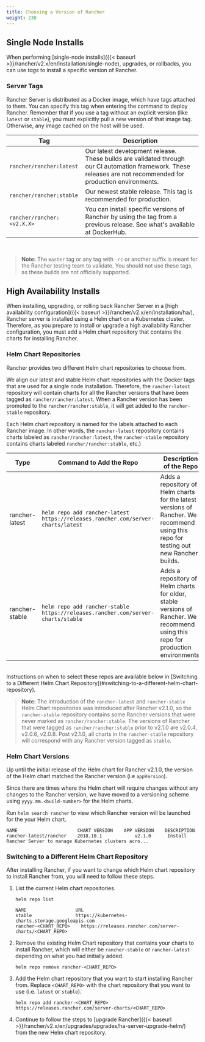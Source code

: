 ```yaml
---
title: Choosing a Version of Rancher
weight: 230
---
```


## Single Node Installs

When performing [single-node installs]({{< baseurl >}}/rancher/v2.x/en/installation/single-node), upgrades, or rollbacks, you can use _tags_ to install a specific version of Rancher.

### Server Tags

Rancher Server is distributed as a Docker image, which have tags attached to them. You can specify this tag when entering the command to deploy Rancher. Remember that if you use a tag without an explicit version (like `latest` or `stable`), you must explicitly pull a new version of that image tag. Otherwise, any image cached on the host will be used.

| Tag                        | Description                                                                                                                                                     |
| -------------------------- | --------------------------------------------------------------------------------------------------------------------------------------------------------------- |
| `rancher/rancher:latest`   | Our latest development release. These builds are validated through our CI automation framework. These releases are not recommended for production environments. |
| `rancher/rancher:stable`   | Our newest stable release. This tag is recommended for production.                                                                                              |
| `rancher/rancher:<v2.X.X>` | You can install specific versions of Rancher by using the tag from a previous release. See what's available at DockerHub.                                                                          |

<br/>

>**Note:** The `master` tag or any tag with `-rc` or another suffix is meant for the Rancher testing team to validate.  You should not use these tags, as these builds are not officially supported.

## High Availability Installs

When installing, upgrading, or rolling back Rancher Server in a [high availability configuration]({{< baseurl >}}/rancher/v2.x/en/installation/ha/), Rancher server is installed using a Helm chart on a Kubernetes cluster. Therefore, as you prepare to install or upgrade a high availability Rancher configuration, you must add a Helm chart repository that contains the charts for installing Rancher.

### Helm Chart Repositories

Rancher provides two different Helm chart repositories to choose from.

We align our latest and stable Helm chart repositories with the Docker tags that are used for a single node installation. 
Therefore, the `rancher-latest` repository will contain charts for all the Rancher versions that have been tagged as `rancher/rancher:latest`. 
When a Rancher version has been promoted to the `rancher/rancher:stable`, it will get added to the `rancher-stable` repository.

Each Helm chart repository is named for the labels attached to each Rancher image. In other words, the `rancher-latest` repository contains charts labeled as `rancher/rancher:latest`, the `rancher-stable` repository
contains charts labeled `rancher/rancher:stable`, etc.)

Type | Command to Add the Repo | Description of the Repo
-----------|-----|-------------
rancher-latest   | `helm repo add rancher-latest https://releases.rancher.com/server-charts/latest` | Adds a repository of Helm charts for the latest versions of Rancher. We recommend using this repo for testing out new Rancher builds.
rancher-stable  | `helm repo add rancher-stable https://releases.rancher.com/server-charts/stable` | Adds a repository of Helm charts for older, stable versions of Rancher. We recommend using this repo for production environments.
<br/>
Instructions on when to select these repos are available below in [Switching to a Different Helm Chart Repository](#switching-to-a-different-helm-chart-repository).

> **Note:** The introduction of the `rancher-latest` and `rancher-stable` Helm Chart repositories was introduced after Rancher v2.1.0, so the `rancher-stable` repository contains some Rancher versions that were never marked as `rancher/rancher:stable`. The versions of Rancher that were tagged as `rancher/rancher:stable` prior to v2.1.0 are v2.0.4, v2.0.6, v2.0.8. Post v2.1.0, all charts in the `rancher-stable` repository will correspond with any Rancher version tagged as `stable`.

### Helm Chart Versions

Up until the initial release of the Helm chart for Rancher v2.1.0, the version of the Helm chart matched the Rancher version (i.e `appVersion`).

Since there are times where the Helm chart will require changes without any changes to the Rancher version, we have moved to a versioning scheme using `yyyy.mm.<build-number>` for the Helm charts.

Run `helm search rancher` to view which Rancher version will be launched for the your Helm chart.  

```
NAME                      CHART VERSION    APP VERSION    DESCRIPTION                                                 
rancher-latest/rancher    2018.10.1            v2.1.0      Install Rancher Server to manage Kubernetes clusters acro...
```

### Switching to a Different Helm Chart Repository

After installing Rancher, if you want to change which Helm chart repository to install Rancher from, you will need to follow these steps.

1. List the current Helm chart repositories.

    ```
    helm repo list

    NAME          	      URL                                              
    stable        	      https://kubernetes-charts.storage.googleapis.com
    rancher-<CHART_REPO>	https://releases.rancher.com/server-charts/<CHART_REPO>
    ```

2. Remove the existing Helm Chart repository that contains your charts to install Rancher, which will either be `rancher-stable` or `rancher-latest` depending on what you had initially added.

    ```
    helm repo remove rancher-<CHART_REPO>
    ```

3. Add the Helm chart repository that you want to start installing Rancher from. Replace `<CHART_REPO>` with the chart repository that you want to use (i.e. `latest` or `stable`).

    ```
    helm repo add rancher-<CHART_REPO> https://releases.rancher.com/server-charts/<CHART_REPO>
    ```

4. Continue to follow the steps to [upgrade Rancher]({{< baseurl >}}/rancher/v2.x/en/upgrades/upgrades/ha-server-upgrade-helm/) from the new Helm chart repository.
